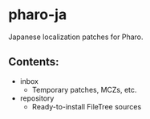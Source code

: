 pharo-ja
========

Japanese localization patches for Pharo.

## Contents: ##

- inbox
  - Temporary patches, MCZs, etc.
- repository
  - Ready-to-install FileTree sources 

